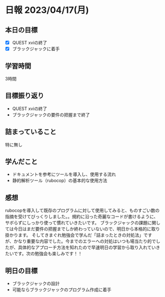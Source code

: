 # 日報 2023/04/17(月)

## 本日の目標
- [x] QUEST xviの終了
- [x] ブラックジャックに着手

## 学習時間
3時間

## 目標振り返り
- QUEST xviの終了
- ブラックジャックの要件の把握まで終了

## 詰まっていること
特に無し

## 学んだこと
- ドキュメントを参考にツールを導入し、使用する流れ
- 静的解析ツール（rubocop）の基本的な使用方法

## 感想
rubocopを導入して既存のプログラムに対して使用してみると、ものすごい数の指摘を受けてびっくりしました。。規約に沿った奇麗なコードが書けるように、サボらずにしっかり使って慣れていきたいです。
ブラックジャックの課題に関しては今日はまだ要件の把握までしか終わっていないので、明日から本格的に取り掛かります。
そしてきまぐれ勉強会で学んだ「詰まったときの対処法」ですが、かなり重要な内容でした。今までのエラーへの対処はいつも場当たり的でしたが、具体的なアプローチ方法を知れたので早速明日の学習から取り入れていきたいです。次の勉強会も楽しみです！！

## 明日の目標
- ブラックジャックの設計
- 可能ならブラックジャックのプログラム作成に着手
